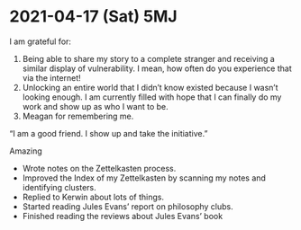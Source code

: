# 2021-04-17 (Sat) 5MJ

I am grateful for:

1. Being able to share my story to a complete stranger and receiving a similar display of vulnerability. I mean, how often do you experience that via the internet!
2. Unlocking an entire world that I didn’t know existed because I wasn’t looking enough. I am currently filled with hope that I can finally do my work and show up as who I want to be.
3. Meagan for remembering me.

“I am a good friend. I show up and take the initiative.”

Amazing

- Wrote notes on the Zettelkasten process.
- Improved the Index of my Zettelkasten by scanning my notes and identifying clusters.
- Replied to Kerwin about lots of things.
- Started reading Jules Evans’ report on philosophy clubs.
- Finished reading the reviews about Jules Evans’ book

